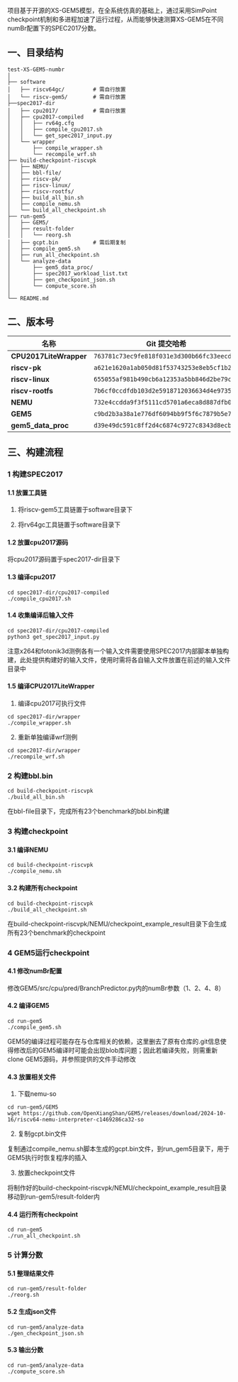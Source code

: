 项目基于开源的XS-GEM5模型，在全系统仿真的基础上，通过采用SimPoint checkpoint机制和多进程加速了运行过程，从而能够快速测算XS-GEM5在不同numBr配置下的SPEC2017分数。

## 一、目录结构

```
test-XS-GEM5-numbr
│
├── software
│   ├── riscv64gc/         # 需自行放置
│   └── riscv-gem5/        # 需自行放置
├──spec2017-dir
│   ├── cpu2017/           # 需自行放置
│   ├── cpu2017-compiled
│   │   ├── rv64g.cfg
│   │   ├── compile_cpu2017.sh
│   │   └── get_spec2017_input.py
│   └── wrapper
│       ├── compile_wrapper.sh
│       └── recompile_wrf.sh
├── build-checkpoint-riscvpk
│   ├── NEMU/
│   ├── bbl-file/
│   ├── riscv-pk/
│   ├── riscv-linux/
│   ├── riscv-rootfs/
│   ├── build_all_bin.sh
│   ├── compile_nemu.sh
│   └── build_all_checkpoint.sh
├── run-gem5
│   ├── GEM5/
│   ├── result-folder
│   │   └── reorg.sh
│   ├── gcpt.bin           # 需后期复制
│   ├── compile_gem5.sh
│   ├── run_all_checkpoint.sh
│   └── analyze-data
│       ├── gem5_data_proc/
│       ├── spec2017_workload_list.txt
│       ├── gen_checkpoint_json.sh
│       └── compute_score.sh
│
└── README.md
```

## 二、版本号

| 名称 | Git 提交哈希 |
| ---------------------- | ------------------------------------------ |
| **CPU2017LiteWrapper** | `763781c73ec9fe818f031e3d300b66fc33eecd7e` |
| **riscv-pk**           | `a621e1620a1ab050d81f53743253e8eb5cf1b24e` |
| **riscv-linux**        | `655055af981b490cb6a12353a5bb846d2be79c6f` |
| **riscv-rootfs**       | `7b6cf0ccdfdb103d2e5918712036634d4e973552` |
| **NEMU**               | `732e4ccdda9f3f5111cd5701a6eca8d887dfb025` |
| **GEM5**               | `c9bd2b3a38a1e776df6094bb9f5f6c7879b5e71c` |
| **gem5_data_proc**     | `d39e49dc591c8ff2d4c6874c9727c8343d8ecb32` |

## 三、构建流程

### 1 构建SPEC2017

#### 1.1 放置工具链

1. 将riscv-gem5工具链置于software目录下

2. 将rv64gc工具链置于software目录下

#### 1.2 放置cpu2017源码

将cpu2017源码置于spec2017-dir目录下

#### 1.3 编译cpu2017

```shell
cd spec2017-dir/cpu2017-compiled
./compile_cpu2017.sh
```

#### 1.4 收集编译后输入文件

```shell
cd spec2017-dir/cpu2017-compiled
python3 get_spec2017_input.py
```

注意x264和fotonik3d测例各有一个输入文件需要使用SPEC2017内部脚本单独构建，此处提供构建好的输入文件，使用时需将各自输入文件放置在前述的输入文件目录中

#### 1.5 编译CPU2017LiteWrapper

1. 编译cpu2017可执行文件

```shell
cd spec2017-dir/wrapper
./compile_wrapper.sh
```

2. 重新单独编译wrf测例

```shell
cd spec2017-dir/wrapper
./recompile_wrf.sh
```

### 2 构建bbl.bin

```shell
cd build-checkpoint-riscvpk
./build_all_bin.sh
```

在bbl-file目录下，完成所有23个benchmark的bbl.bin构建

### 3 构建checkpoint

#### 3.1 编译NEMU

```shell
cd build-checkpoint-riscvpk
./compile_nemu.sh
```

#### 3.2 构建所有checkpoint

```shell
cd build-checkpoint-riscvpk
./build_all_checkpoint.sh
```

在build-checkpoint-riscvpk/NEMU/checkpoint_example_result目录下会生成所有23个benchmark的checkpoint

### 4 GEM5运行checkpoint

#### 4.1 修改numBr配置

修改GEM5/src/cpu/pred/BranchPredictor.py内的numBr参数（1、2、4、8）

#### 4.2 编译GEM5

```shell
cd run-gem5
./compile_gem5.sh
```

GEM5的编译过程可能存在与仓库相关的依赖，这里删去了原有仓库的.git信息使得修改后的GEM5编译时可能会出现blob库问题；因此若编译失败，则需重新clone GEM5源码，并参照提供的文件手动修改

#### 4.3 放置相关文件

1. 下载nemu-so

```shell
cd run-gem5/GEM5
wget https://github.com/OpenXiangShan/GEM5/releases/download/2024-10-16/riscv64-nemu-interpreter-c1469286ca32-so
```

2. 复制gcpt.bin文件

复制通过compile_nemu.sh脚本生成的gcpt.bin文件，到run_gem5目录下，用于GEM5执行时恢复程序的插入

3. 放置checkpoint文件

将制作好的build-checkpoint-riscvpk/NEMU/checkpoint_example_result目录移动到run-gem5/result-folder内

#### 4.4 运行所有checkpoint

```shell
cd run-gem5
./run_all_checkpoint.sh
```

### 5 计算分数

#### 5.1 整理结果文件

```shell
cd run-gem5/result-folder
./reorg.sh
```

####  5.2 生成json文件

```shell
cd run-gem5/analyze-data
./gen_checkpoint_json.sh
```

#### 5.3 输出分数

```shell
cd run-gem5/analyze-data
./compute_score.sh
```
